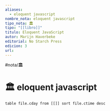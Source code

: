 ```yaml
---
aliases:
  - eloquent javascript
nombre_nota: eloquent javascript
tipo_nota: 🏛️
tipo: "[[libro]]"
titulo: Eloquent JavaScript
autor: Marijn Haverbeke
editorial: No Starch Press
edicion: 3
url:
---
```


#nota/🏛️

# 🏛️ eloquent javascript

```dataview
table file.cday from [[]] sort file.ctime desc
```





